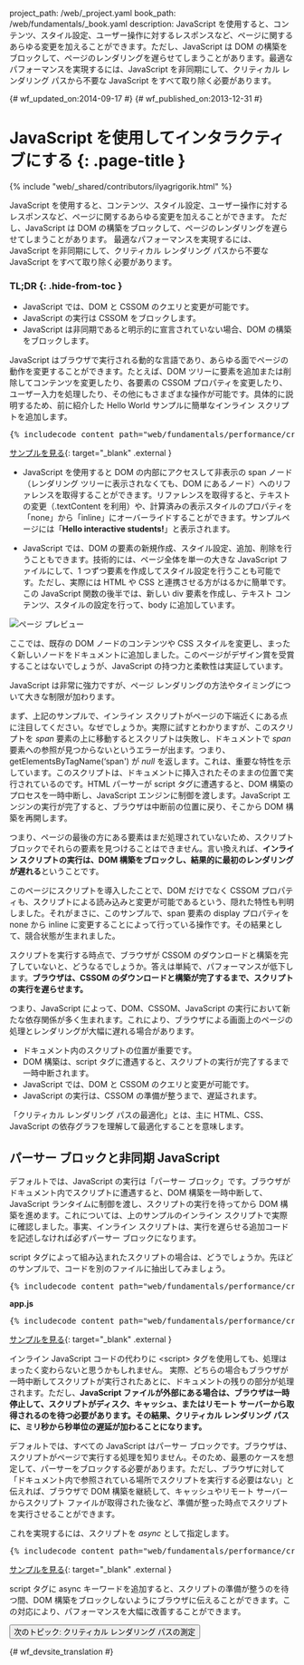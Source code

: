 project_path: /web/_project.yaml
book_path: /web/fundamentals/_book.yaml
description: JavaScript を使用すると、コンテンツ、スタイル設定、ユーザー操作に対するレスポンスなど、ページに関するあらゆる変更を加えることができます。ただし、JavaScript は DOM の構築をブロックして、ページのレンダリングを遅らせてしまうことがあります。最適なパフォーマンスを実現するには、JavaScript を非同期にして、クリティカル レンダリング パスから不要な JavaScript をすべて取り除く必要があります。

{# wf_updated_on:2014-09-17 #}
{# wf_published_on:2013-12-31 #}

# JavaScript を使用してインタラクティブにする {: .page-title }

{% include "web/_shared/contributors/ilyagrigorik.html" %}

JavaScript を使用すると、コンテンツ、スタイル設定、ユーザー操作に対するレスポンスなど、ページに関するあらゆる変更を加えることができます。
ただし、JavaScript は DOM の構築をブロックして、ページのレンダリングを遅らせてしまうことがあります。
最適なパフォーマンスを実現するには、JavaScript を非同期にして、クリティカル レンダリング パスから不要な JavaScript をすべて取り除く必要があります。



### TL;DR {: .hide-from-toc }
- JavaScript では、DOM と CSSOM のクエリと変更が可能です。
- JavaScript の実行は CSSOM をブロックします。
- JavaScript は非同期であると明示的に宣言されていない場合、DOM の構築をブロックします。


JavaScript はブラウザで実行される動的な言語であり、あらゆる面でページの動作を変更することができます。たとえば、DOM ツリーに要素を追加または削除してコンテンツを変更したり、各要素の CSSOM プロパティを変更したり、ユーザー入力を処理したり、その他にもさまざまな操作が可能です。具体的に説明するため、前に紹介した Hello World サンプルに簡単なインライン スクリプトを追加します。

<pre class="prettyprint">
{% includecode content_path="web/fundamentals/performance/critical-rendering-path/_code/script.html" region_tag="full" adjust_indentation="auto" %}
</pre>

[サンプルを見る](https://googlesamples.github.io/web-fundamentals/fundamentals/performance/critical-rendering-path/script.html){: target="_blank" .external }

* JavaScript を使用すると DOM の内部にアクセスして非表示の span ノード（レンダリング ツリーに表示されなくても、DOM にあるノード）へのリファレンスを取得することができます。リファレンスを取得すると、テキストの変更（.textContent を利用）や、計算済みの表示スタイルのプロパティを「none」から「inline」にオーバーライドすることができます。サンプルページには「**Hello interactive students!**」と表示されます。

* JavaScript では、DOM の要素の新規作成、スタイル設定、追加、削除を行うこともできます。技術的には、ページ全体を単一の大きな JavaScript ファイルにして、1 つずつ要素を作成してスタイル設定を行うことも可能です。ただし、実際には HTML や CSS と連携させる方がはるかに簡単です。この JavaScript 関数の後半では、新しい div 要素を作成し、テキスト コンテンツ、スタイルの設定を行って、body に追加しています。

<img src="images/device-js-small.png"  alt="ページ プレビュー">

ここでは、既存の DOM ノードのコンテンツや CSS スタイルを変更し、まったく新しいノードをドキュメントに追加しました。このページがデザイン賞を受賞することはないでしょうが、JavaScript の持つ力と柔軟性は実証しています。

JavaScript は非常に強力ですが、ページ レンダリングの方法やタイミングについて大きな制限が加わります。

まず、上記のサンプルで、インライン スクリプトがページの下端近くにある点に注目してください。なぜでしょうか。実際に試すとわかりますが、このスクリプトを _span_ 要素の上に移動するとスクリプトは失敗し、ドキュメントで _span_ 要素への参照が見つからないというエラーが出ます。つまり、getElementsByTagName(‘span') が _null_ を返します。これは、重要な特性を示しています。このスクリプトは、ドキュメントに挿入されたそのままの位置で実行されているのです。HTML パーサーが script タグに遭遇すると、DOM 構築のプロセスを一時中断し、JavaScript エンジンに制御を渡します。JavaScript エンジンの実行が完了すると、ブラウザは中断前の位置に戻り、そこから DOM 構築を再開します。

つまり、ページの最後の方にある要素はまだ処理されていないため、スクリプト ブロックでそれらの要素を見つけることはできません。言い換えれば、**インライン スクリプトの実行は、DOM 構築をブロックし、結果的に最初のレンダリングが遅れる**ということです。

このページにスクリプトを導入したことで、DOM だけでなく CSSOM プロパティも、スクリプトによる読み込みと変更が可能であるという、隠れた特性も判明しました。それがまさに、このサンプルで、span 要素の display プロパティを none から inline に変更することによって行っている操作です。その結果として、競合状態が生まれました。

スクリプトを実行する時点で、ブラウザが CSSOM のダウンロードと構築を完了していないと、どうなるでしょうか。答えは単純で、パフォーマンスが低下します。**ブラウザは、CSSOM のダウンロードと構築が完了するまで、スクリプトの実行を遅らせます。**

つまり、JavaScript によって、DOM、CSSOM、JavaScript の実行において新たな依存関係が多く生まれます。これにより、ブラウザによる画面上のページの処理とレンダリングが大幅に遅れる場合があります。

* ドキュメント内のスクリプトの位置が重要です。
* DOM 構築は、script タグに遭遇すると、スクリプトの実行が完了するまで一時中断されます。
* JavaScript では、DOM と CSSOM のクエリと変更が可能です。
* JavaScript の実行は、CSSOM の準備が整うまで、遅延されます。

「クリティカル レンダリング パスの最適化」とは、主に HTML、CSS、JavaScript の依存グラフを理解して最適化することを意味します。

##  パーサー ブロックと非同期 JavaScript

デフォルトでは、JavaScript の実行は「パーサー ブロック」です。ブラウザがドキュメント内でスクリプトに遭遇すると、DOM 構築を一時中断して、JavaScript ランタイムに制御を渡し、スクリプトの実行を待ってから DOM 構築を進めます。これについては、上のサンプルのインライン スクリプトで実際に確認しました。事実、インライン スクリプトは、実行を遅らせる追加コードを記述しなければ必ずパーサー ブロックになります。

script タグによって組み込まれたスクリプトの場合は、どうでしょうか。先ほどのサンプルで、コードを別のファイルに抽出してみましょう。

<pre class="prettyprint">
{% includecode content_path="web/fundamentals/performance/critical-rendering-path/_code/split_script.html" region_tag="full" adjust_indentation="auto" %}
</pre>

**app.js**

<pre class="prettyprint">
{% includecode content_path="web/fundamentals/performance/critical-rendering-path/_code/app.js" region_tag="full" adjust_indentation="auto" %}
</pre>

[サンプルを見る](https://googlesamples.github.io/web-fundamentals/fundamentals/performance/critical-rendering-path/split_script.html){: target="_blank" .external }

インライン JavaScript コードの代わりに &lt;script&gt; タグを使用しても、処理はまったく変わらないと思うかもしれません。
実際、どちらの場合もブラウザが一時中断してスクリプトが実行されたあとに、ドキュメントの残りの部分が処理されます。ただし、**JavaScript ファイルが外部にある場合は、ブラウザは一時停止して、スクリプトがディスク、キャッシュ、またはリモート サーバーから取得されるのを待つ必要があります。その結果、クリティカル レンダリング パスに、ミリ秒から秒単位の遅延が加わることになります。**






デフォルトでは、すべての JavaScript はパーサー ブロックです。ブラウザは、スクリプトがページで実行する処理を知りません。そのため、最悪のケースを想定して、パーサーをブロックする必要があります。ただし、ブラウザに対して「ドキュメント内で参照されている場所でスクリプトを実行する必要はない」と伝えれば、ブラウザで DOM 構築を継続して、キャッシュやリモート サーバーからスクリプト ファイルが取得された後など、準備が整った時点でスクリプトを実行させることができます。  

これを実現するには、スクリプトを _async_ として指定します。

<pre class="prettyprint">
{% includecode content_path="web/fundamentals/performance/critical-rendering-path/_code/split_script_async.html" region_tag="full" adjust_indentation="auto" %}
</pre>

[サンプルを見る](https://googlesamples.github.io/web-fundamentals/fundamentals/performance/critical-rendering-path/split_script_async.html){: target="_blank" .external }

script タグに async キーワードを追加すると、スクリプトの準備が整うのを待つ間、DOM 構築をブロックしないようにブラウザに伝えることができます。この対応により、パフォーマンスを大幅に改善することができます。

<a href="measure-crp" class="gc-analytics-event" data-category="CRP"
    data-label="Next / Measuring CRP">
  <button>次のトピック: クリティカル レンダリング パスの測定</button>
</a>


{# wf_devsite_translation #}
